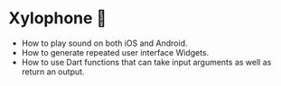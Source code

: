 
# Xylophone 🎹

- How to play sound on both iOS and Android.
- How to generate repeated user interface Widgets.
- How to use Dart functions that can take input arguments as well as return an output.


